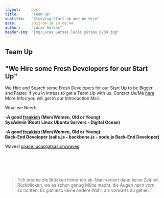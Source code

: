 ```yaml
---
layout:     post
title:      "Team Up"
subtitle:   "Studying,Start Up and We Hire"
date:       2015-06-10 14:00:44
author:     "Lucas Gatsas"
header-img: "img/Lucas_Gatsas_lucas_gatsas_0259.jpg"
---
```

<h2 class="section-heading">Team Up</h2>
<h2 class="section-heading">"We Hire some Fresh Developers for our Start Up"</h2>


We Hire and Search some Fresh Developers for our Start Up to be Bigger and Faster. If you in Intress to get a Team Up with us. Contact Us/Me
<a href="mailto:lucasgatsas@gmail.com">here</a> More Infos you will get in our Introduction Mail. 

What we Need:

<strong>-A good <a href="http://de.wikipedia.org/wiki/Computerfreak">freakish</a> (Men/Women, Old or Young) <br>
	SysAdmin (Root/ Linux Ubuntu Servers - Digital Ocean)</strong>


<strong>-A good <a href="http://de.wikipedia.org/wiki/Computerfreak">freakish</a> (Men/Women, Old or Young) <br>
	Back-End Developer (sails.js - backbone.js - node.js Back-End Developer)</strong>






Waves!
<a href="http://space.lucasgatsas.ch/waves">space.lucasgatsas.ch/waves</a>

<br><br>


<br>
<blockquote>
“Ich breche die Brücken hinter mir ab. Man verliert dann keine Zeit mit Rückblicken, wo es schon genug Mühe macht, die Augen nach vorn zu richten. Es gibt also keine andere Wahl, als vorwärts zu gehen.” 
</blockquote>

